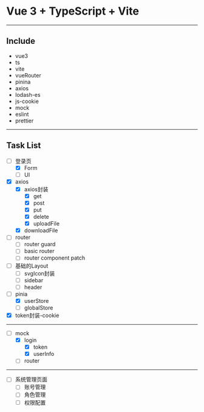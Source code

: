 # Vue 3 + TypeScript + Vite
----
## Include
* vue3
* ts
* vite
* vueRouter
* pinina
* axios
* lodash-es
* js-cookie
* mock
* eslint
* prettier
----
## Task List
- [ ] 登录页
  - [x] Form
  - [ ] UI
- [x] axios
  - [x] axios封装
    - [x] get
    - [x] post
    - [x] put
    - [x] delete
    - [x] uploadFile
  - [x] downloadFile
- [ ] router
  - [ ] router guard
  - [ ] basic router
  - [ ] router component patch
- [ ] 基础的Layout
  - [ ] svgIcon封装
  - [ ] sidebar
  - [ ] header
- [ ] pinia
  - [x] userStore
  - [ ] globalStore
- [x] token封装-cookie
----
- [ ] mock
  - [x] login
    - [x] token
    - [x] userInfo
  - [ ] router
---
- [ ] 系统管理页面
  - [ ] 账号管理
  - [ ] 角色管理
  - [ ] 权限配置
